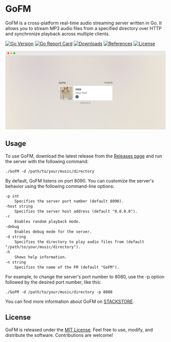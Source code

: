 GoFM
=====
GoFM is a cross-platform real-time audio streaming server written in Go. It allows you to stream MP3 audio files from a specified directory over HTTP and synchronize playback across multiple clients.

[![Go Version](https://img.shields.io/badge/Go-v1.16-blue)](https://golang.org/dl/)
[![Go Report Card](https://goreportcard.com/badge/github.com/pxgo/GoFM)](https://goreportcard.com/report/github.com/pxgo/GoFM)
[![Downloads](https://img.shields.io/github/downloads/pxgo/GoFM/total)](https://github.com/pxgo/GoFM/releases)
[![References](https://img.shields.io/github/forks/pxgo/GoFM?label=references)](https://github.com/pxgo/GoFM/network/members)
[![License](https://img.shields.io/github/license/pxgo/GoFM)](https://github.com/pxgo/GoFM/blob/main/LICENSE)

![GoFM](./statics/GoFM_home.png)

## Usage

To use GoFM, download the latest release from the [Releases page](https://github.com/pxgo/GoFM/releases) and run the server with the following command:

```
./GoFM -d /path/to/your/music/directory
```

By default, GoFM listens on port 8090. You can customize the server's behavior using the following command-line options:

```
-p int
    Specifies the server port number (default 8090).
-host string
    Specifies the server host address (default "0.0.0.0").
-r
    Enables random playback mode.
-debug
    Enables debug mode for the server.
-d string
    Specifies the directory to play audio files from (default "/path/to/your/music/directory").
-h
    Shows help information.
-n string
    Specifies the name of the FM (default "GoFM").
```

For example, to change the server's port number to 8080, use the -p option followed by the desired port number, like this:
```
./GoFM -d /path/to/your/music/directory -p 8080
```

You can find more information about GoFM on [STACKSTORE](https://stackstore.net/GoFM).

## License

GoFM is released under the [MIT License](https://github.com/pxgo/GoFM/blob/main/LICENSE). Feel free to use, modify, and distribute the software. Contributions are welcome!
